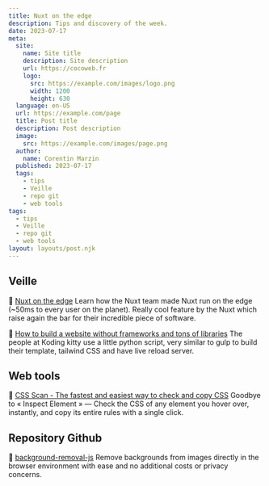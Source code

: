 ```yaml
---
title: Nuxt on the edge
description: Tips and discovery of the week.
date: 2023-07-17
meta:
  site:
    name: Site title
    description: Site description
    url: https://cocoweb.fr
    logo:
      src: https://example.com/images/logo.png
      width: 1200
      height: 630
  language: en-US
  url: https://example.com/page
  title: Post title
  description: Post description
  image:
    src: https://example.com/images/page.png
  author:
    name: Corentin Marzin
  published: 2023-07-17
  tags:
    - tips
    - Veille
    - repo git
    - web tools
tags:
  - tips
  - Veille
  - repo git
  - web tools
layout: layouts/post.njk
---
```


## Veille

📗 [Nuxt on the edge](https://nuxt.com/blog/nuxt-on-the-edge)
Learn how the Nuxt team made Nuxt run on the edge (~50ms to every user on the planet). Really cool feature by the Nuxt which raise again the bar for their incredible piece of software.

📗 [How to build a website without frameworks and tons of libraries](https://www.kodingkitty.com/blog/how-to-build-a-website/)
The people at Koding kitty use a little python script, very similar to gulp to build their template, tailwind CSS and have live reload server.

## Web tools
🧰 [CSS Scan - The fastest and easiest way to check and copy CSS](https://getcssscan.com/)
Goodbye to « Inspect Element » — Check the CSS of any element you hover over, instantly, and copy its entire rules with a single click.

## Repository Github
🐙 [background-removal-js](https://github.com/imgly/background-removal-js?source=weeklyVueNews&campaign=101)
Remove backgrounds from images directly in the browser environment with ease and no additional costs or privacy concerns.